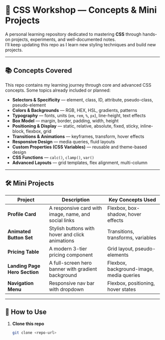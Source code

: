 # 🎨 CSS Workshop — Concepts & Mini Projects

A personal learning repository dedicated to mastering **CSS** through hands-on projects, experiments, and well-documented notes.  
I’ll keep updating this repo as I learn new styling techniques and build new projects.

---

## 📚 Concepts Covered

This repo contains my learning journey through core and advanced CSS concepts. Some topics already included or planned:

- **Selectors & Specificity** — element, class, ID, attribute, pseudo-class, pseudo-element
- **Colors & Backgrounds** — RGB, HEX, HSL, gradients, patterns
- **Typography** — fonts, units (`em`, `rem`, `%`, `px`), line-height, text effects
- **Box Model** — margin, border, padding, width, height
- **Positioning & Display** — static, relative, absolute, fixed, sticky, inline-block, flexbox, grid
- **Transitions & Animations** — keyframes, transform, hover effects
- **Responsive Design** — media queries, fluid layouts
- **Custom Properties (CSS Variables)** — reusable and theme-based design
- **CSS Functions** — `calc()`, `clamp()`, `var()`
- **Advanced Layouts** — grid templates, flex alignment, multi-column

---

## 🛠 Mini Projects

| Project | Description | Key Concepts Used |
|---------|-------------|-------------------|
| **Profile Card** | A responsive card with image, name, and social links | Flexbox, box-shadow, hover effects |
| **Animated Button Set** | Stylish buttons with hover and click animations | Transitions, transforms, variables |
| **Pricing Table** | A modern 3-tier pricing component | Grid layout, pseudo-elements |
| **Landing Page Hero Section** | A full-screen hero banner with gradient background | Flexbox, background-image, media queries |
| **Navigation Menu** | Responsive nav bar with dropdown | Flexbox, positioning, hover states |

---

## 🚀 How to Use

1. **Clone this repo**
   ```bash
   git clone <repo-url>
